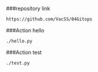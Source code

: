 
###repository link
```bash
https://github.com/VacSS/04Gitops
```
###Action hello
```bash
./hello.py
```
###Action test
```bash
./test.py
```
